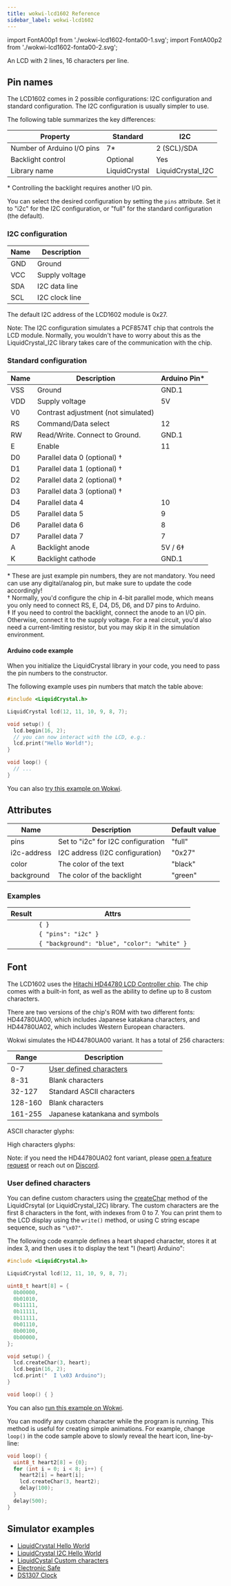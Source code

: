 ```yaml
---
title: wokwi-lcd1602 Reference
sidebar_label: wokwi-lcd1602
---
```


import FontA00p1 from './wokwi-lcd1602-fonta00-1.svg';
import FontA00p2 from './wokwi-lcd1602-fonta00-2.svg';

An LCD with 2 lines, 16 characters per line.

<wokwi-lcd1602 text=" wokwi-lcd1602" />

## Pin names

The LCD1602 comes in 2 possible configurations: I2C configuration and standard configuration. The I2C configuration is usually simpler to use.

The following table summarizes the key differences:

| Property                   | Standard      | I2C               |
| -------------------------- | ------------- | ----------------- |
| Number of Arduino I/O pins | 7\*           | 2 (SCL)/SDA       |
| Backlight control          | Optional      | Yes               |
| Library name               | LiquidCrystal | LiquidCrystal_I2C |

\* Controlling the backlight requires another I/O pin.

You can select the desired configuration by setting the `pins` attribute. Set it to "i2c" for the I2C configuration, or "full" for the standard configuration (the default).

### I2C configuration

| Name | Description    |
| ---- | -------------- |
| GND  | Ground         |
| VCC  | Supply voltage |
| SDA  | I2C data line  |
| SCL  | I2C clock line |

The default I2C address of the LCD1602 module is 0x27.

Note: The I2C configuration simulates a PCF8574T chip that controls the LCD module. Normally, you wouldn't have to worry about this as the LiquidCrystal_I2C library takes care of the communication with the chip.

### Standard configuration

| Name | Description                         | Arduino Pin\* |
| ---- | ----------------------------------- | ------------- |
| VSS  | Ground                              | GND.1         |
| VDD  | Supply voltage                      | 5V            |
| V0   | Contrast adjustment (not simulated) |               |
| RS   | Command/Data select                 | 12            |
| RW   | Read/Write. Connect to Ground.      | GND.1         |
| E    | Enable                              | 11            |
| D0   | Parallel data 0 (optional) †        |               |
| D1   | Parallel data 1 (optional) †        |               |
| D2   | Parallel data 2 (optional) †        |               |
| D3   | Parallel data 3 (optional) †        |               |
| D4   | Parallel data 4                     | 10            |
| D5   | Parallel data 5                     | 9             |
| D6   | Parallel data 6                     | 8             |
| D7   | Parallel data 7                     | 7             |
| A    | Backlight anode                     | 5V / 6‡       |
| K    | Backlight cathode                   | GND.1         |

\* These are just example pin numbers, they are not mandatory. You need can use any digital/analog pin, but make sure to update the code accordingly!  
† Normally, you'd configure the chip in 4-bit parallel mode, which means you only need to connect RS, E, D4, D5, D6, and D7 pins to Arduino.  
‡ If you need to control the backlight, connect the anode to an I/O pin. Otherwise, connect it to the supply voltage. For a real circuit, you'd also
need a current-limiting resistor, but you may skip it in the simulation environment.

#### Arduino code example

When you initialize the LiquidCrystal library in your code, you need to pass the pin numbers to the constructor.

The following example uses pin numbers that match the table above:

```cpp
#include <LiquidCrystal.h>

LiquidCrystal lcd(12, 11, 10, 9, 8, 7);

void setup() {
  lcd.begin(16, 2);
  // you can now interact with the LCD, e.g.:
  lcd.print("Hello World!");
}

void loop() {
  // ...
}
```

You can also [try this example on Wokwi](https://wokwi.com/arduino/projects/294342288335700490).

## Attributes

| Name        | Description                        | Default value |
| ----------- | ---------------------------------- | ------------- |
| pins        | Set to "i2c" for I2C configuration | "full"        |
| i2c-address | I2C address (I2C configuration)    | "0x27"        |
| color       | The color of the text              | "black"       |
| background  | The color of the backlight         | "green"       |

### Examples

| Result                                                                | Attrs                                        |
| --------------------------------------------------------------------- | -------------------------------------------- |
| <wokwi-lcd1602 text="Hello World!" />                                 | `{ }`                                        |
| <wokwi-lcd1602 text="Hello World!" pins="i2c" />                      | `{ "pins": "i2c" }`                          |
| <wokwi-lcd1602 background="blue" color="white" text="Hello World!" /> | `{ "background": "blue", "color": "white" }` |

## Font

The LCD1602 uses the [Hitachi HD44780 LCD Controller chip](https://en.wikipedia.org/wiki/Hitachi_HD44780_LCD_controller).
The chip comes with a built-in font, as well as the ability to define up to 8 custom characters.

There are two versions of the chip's ROM with two different fonts: HD44780UA00, which includes Japanese katakana characters,
and HD44780UA02, which includes Western European characters.

Wokwi simulates the HD44780UA00 variant. It has a total of 256 characters:

| Range   | Description                                         |
| ------- | --------------------------------------------------- |
| 0-7     | [User defined characters](#user-defined-characters) |
| 8-31    | Blank characters                                    |
| 32-127  | Standard ASCII characters                           |
| 128-160 | Blank characters                                    |
| 161-255 | Japanese katankana and symbols                      |

ASCII character glyphs:

<FontA00p1 className="svg-font-table" />

High characters glyphs:

<FontA00p2 className="svg-font-table"  />

Note: if you need the HD44780UA02 font variant, please [open a feature request](https://github.com/wokwi/wokwi-features/issues/new) or
reach out on [Discord](https://wokwi.com/discord).

### User defined characters

You can define custom characters using the [createChar](https://www.arduino.cc/en/Reference/LiquidCrystalCreateChar) method of the LiquidCrsytal (or LiquidCrystal_I2C) library. The custom characters are the first 8 characters in the font, with indexes from 0 to 7. You can print them to the LCD
display using the `write()` method, or using C string escape sequence, such as `"\x07"`.

The following code example defines a heart shaped character, stores it at index 3, and then uses it to display the text "I (heart) Arduino":

```cpp
#include <LiquidCrystal.h>

LiquidCrystal lcd(12, 11, 10, 9, 8, 7);

uint8_t heart[8] = {
  0b00000,
  0b01010,
  0b11111,
  0b11111,
  0b11111,
  0b01110,
  0b00100,
  0b00000,
};

void setup() {
  lcd.createChar(3, heart);
  lcd.begin(16, 2);
  lcd.print("  I \x03 Arduino");
}

void loop() { }
```

You can also [run this example on Wokwi](https://wokwi.com/arduino/projects/294395602645549578).

You can modify any custom character while the program is running. This method is useful for
creating simple animations. For example, change `loop()` in the code sample above to slowly
reveal the heart icon, line-by-line:

```cpp
void loop() {
  uint8_t heart2[8] = {0};
  for (int i = 0; i < 8; i++) {
    heart2[i] = heart[i];
    lcd.createChar(3, heart2);
    delay(100);
  }
  delay(500);
}
```

## Simulator examples

- [LiquidCrystal Hello World](https://wokwi.com/arduino/projects/294342288335700490)
- [LiquidCrystal I2C Hello World](https://wokwi.com/arduino/libraries/LiquidCrystal_I2C/HelloWorld)
- [LiquidCystal Custom characters](https://wokwi.com/arduino/projects/294395602645549578)
- [Electronic Safe](https://wokwi.com/arduino/libraries/demo/electronic-safe)
- [DS1307 Clock](https://wokwi.com/arduino/projects/286806448514531852)
